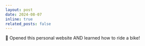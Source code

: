 ```yaml
---
layout: post
date: 2024-08-07
inline: true
related_posts: false
---
```


🐣 Opened this personal website AND learned how to ride a bike!
